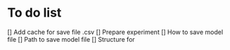 # To do list
[] Add cache for save file .csv 
[] Prepare experiment
[] How to save model file
[] Path to save model file
[] Structure for
